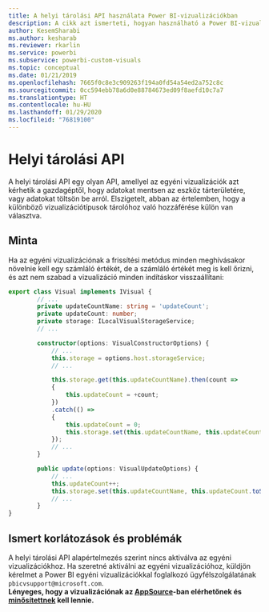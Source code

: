 ```yaml
---
title: A helyi tárolási API használata Power BI-vizualizációkban
description: A cikk azt ismerteti, hogyan használható a Power BI-vizualizációs API a böngésző helyi tárterületének eléréséhez
author: KesemSharabi
ms.author: kesharab
ms.reviewer: rkarlin
ms.service: powerbi
ms.subservice: powerbi-custom-visuals
ms.topic: conceptual
ms.date: 01/21/2019
ms.openlocfilehash: 7665f0c8e3c909263f194a0fd54a54ed2a752c8c
ms.sourcegitcommit: 0cc594ebb78a6d0e88784673ed09f8aefd10c7a7
ms.translationtype: HT
ms.contentlocale: hu-HU
ms.lasthandoff: 01/29/2020
ms.locfileid: "76819100"
---
```

# <a name="local-storage-api"></a>Helyi tárolási API

A helyi tárolási API egy olyan API, amellyel az egyéni vizualizációk azt kérhetik a gazdagéptől, hogy adatokat mentsen az eszköz tárterületére, vagy adatokat töltsön be arról. Elszigetelt, abban az értelemben, hogy a különböző vizualizációtípusok tárolóhoz való hozzáférése külön van választva.

## <a name="sample"></a>Minta

Ha az egyéni vizualizációnak a frissítési metódus minden meghívásakor növelnie kell egy számláló értékét, de a számláló értékét meg is kell őrizni, és azt nem szabad a vizualizáció minden indításkor visszaállítani:

```typescript
export class Visual implements IVisual {
        // ...
        private updateCountName: string = 'updateCount';
        private updateCount: number;
        private storage: ILocalVisualStorageService;
        // ...

        constructor(options: VisualConstructorOptions) {
            // ...
            this.storage = options.host.storageService;
            // ...

            this.storage.get(this.updateCountName).then(count =>
            {
                this.updateCount = +count;
            })
            .catch(() =>
            {
                this.updateCount = 0;
                this.storage.set(this.updateCountName, this.updateCount.toString());
            });
            // ...
        }

        public update(options: VisualUpdateOptions) {
            // ...
            this.updateCount++;
            this.storage.set(this.updateCountName, this.updateCount.toString());
            // ...
        }
}
```

## <a name="known-limitations-and-issues"></a>Ismert korlátozások és problémák

A helyi tárolási API alapértelmezés szerint nincs aktiválva az egyéni vizualizációkhoz. Ha szeretné aktiválni az egyéni vizualizációhoz, küldjön kérelmet a Power BI egyéni vizualizációkkal foglalkozó ügyfélszolgálatának `pbicvsupport@microsoft.com`.  
**Lényeges, hogy a vizualizációnak az [AppSource](https://appsource.microsoft.com/en-us/marketplace/apps?product=power-bi-visuals)-ban elérhetőnek és [minősítettnek](https://powerbi.microsoft.com/en-us/documentation/powerbi-custom-visuals-certified/) kell lennie.**
